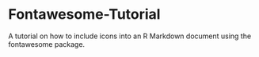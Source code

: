 # Fontawesome-Tutorial
A tutorial on how to include icons into an R Markdown document using the fontawesome package.
